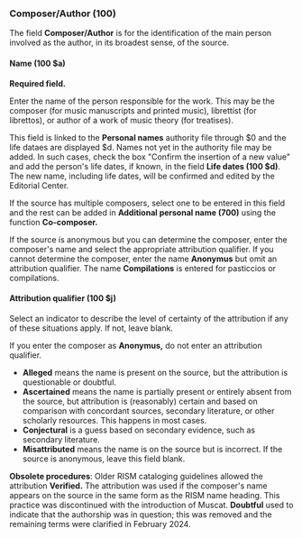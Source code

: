 ### Composer/Author (100)

The field **Composer/Author** is for the identification of the main person involved as the author, in its broadest sense, of the source.

#### Name (100 $a)

**Required field.**

Enter the name of the person responsible for the work. This may be the composer (for music manuscripts and printed music), librettist (for librettos), or author of a work of music theory (for treatises).

This field is linked to the **Personal names** authority file through $0 and the life dataes are displayed $d. Names not yet in the authority file may be added. In such cases, check the box "Confirm the insertion of a new value" and add the person's life dates, if known, in the field **Life dates (100 $d)**. The new name, including life dates, will be confirmed and edited by the Editorial Center.

If the source has multiple composers, select one to be entered in this field and the rest can be added in **Additional personal name (700)** using the function **Co-composer.**

If the source is anonymous but you can determine the composer, enter the composer's name and select the appropriate attribution qualifier. If you cannot determine the composer, enter the name **Anonymus** but omit an attribution qualifier. The name **Compilations** is entered for pasticcios or compilations.

#### Attribution qualifier (100 $j)

Select an indicator to describe the level of certainty of the attribution if any of these situations apply. If not, leave blank.

If you enter the composer as **Anonymus,** do not enter an attribution qualifier.

- **Alleged** means the name is present on the source, but the attribution is questionable or doubtful.
- **Ascertained** means the name is partially present or entirely absent from the source, but attribution is (reasonably) certain and based on comparison with concordant sources, secondary literature, or other scholarly resources. This happens in most cases.
- **Conjectural** is a guess based on secondary evidence, such as secondary literature.
- **Misattributed** means the name is on the source but is incorrect. If the source is anonymous, leave this field blank.

**Obsolete procedures**: Older RISM cataloging guidelines allowed the attribution **Verified.** The attribution was used if the composer's name appears on the source in the same form as the RISM name heading. This practice was discontinued with the introduction of Muscat. **Doubtful** used to indicate that the authorship was in question; this was removed and the remaining terms were clarified in February 2024.
